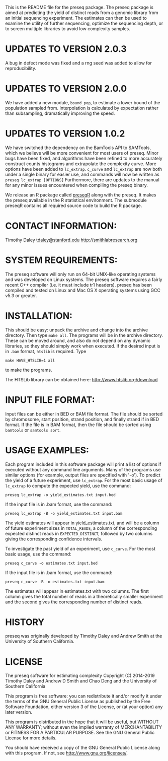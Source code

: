 This is the README file for the preseq package.  The preseq package is
aimed at predicting the yield of distinct reads from a genomic library
from an initial sequencing experiment. The estimates can then be used
to examine the utility of further sequencing, optimize the sequencing
depth, or to screen multiple libraries to avoid low complexity
samples.

UPDATES TO VERSION 2.0.3
========================================================================
A bug in defect mode was fixed and a rng seed was added to allow for
reproducibility.

UPDATES TO VERSION 2.0.0
========================================================================
We have added a new module, `bound_pop`, to estimate a lower bound of
the population sampled from.  Interpolation is calculated by
expectation rather than subsampling, dramatically improving the speed.

UPDATES TO VERSION 1.0.2
========================================================================
We have switched the dependency on the BamTools API to SAMTools, which
we believe will be more convenient for most users of preseq. Minor
bugs have been fixed, and algorithms have been refined to more
accurately construct counts histograms and extrapolate the complexity
curve. More options have been added to `lc_extrap`. `c_curve` and
`lc_extrap` are now both under a single binary for easier use, and
commands will now be written as `preseq lc_extrap [OPTIONS]`
Furthermore, there are updates to the manual for any minor issues
encountered when compiling the preseq binary.

We release an R package called
[preseqR](http://cran.r-project.org/web/packages/preseqR/index.html)
along with the preseq. It makes the preseq available in the R statistical
environment. The submodule preseqR contains all required source code
to build the R package.

CONTACT INFORMATION:
========================================================================
Timothy Daley
tdaley@stanford.edu
http://smithlabresearch.org

SYSTEM REQUIREMENTS:
========================================================================
The preseq software will only run on 64-bit UNIX-like operating
systems and was developed on Linux systems. The preseq software
requires a fairly recent C++ compiler (i.e. it must include tr1
headers). preseq has been compiled and tested on Linux and Mac
OS X operating systems using GCC v5.3 or greater.

INSTALLATION:
========================================================================
This should be easy: unpack the archive and change into the archive
directory. Then type `make all`. The programs will be in the archive
directory. These can be moved around, and also do not depend on any
dynamic libraries, so they should simply work when executed. If the
desired input is in `.bam` format, `htslib` is required. Type
```
make HAVE_HTSLIB=1 all
```
to make the programs.

The HTSLib library can be obtained here: http://www.htslib.org/download


INPUT FILE FORMAT:
========================================================================
Input files can be either in BED or BAM file format.  The file should
be sorted by chromosome, start position, strand position, and finally
strand if in BED format. If the file is in BAM format, then the file
should be sorted using `bamtools` or `samtools sort`.

USAGE EXAMPLES:
========================================================================
Each program included in this software package will print a list of
options if executed without any command line arguments. Many of the
programs use similar options (for example, output files are specified
with '-o'). To predict the yield of a future experiment, use `lc_extrap`.
For the most basic usage of `lc_extrap` to compute the expected yield,
use the command:
```
preseq lc_extrap -o yield_estimates.txt input.bed
```
If the input file is in .bam format, use the command:
```
preseq lc_extrap -B -o yield_estimates.txt input.bam
```
The yield estimates will appear in yield_estimates.txt, and will be a
column of future experiment sizes in `TOTAL_READS`, a column of the
corresponding expected distinct reads in `EXPECTED_DISTINCT`, followed
by two columns giving the corresponding confidence intervals.

To investigate the past yield of an experiment, use `c_curve`.  For the
most basic usage, use the command:
```
preseq c_curve -o estimates.txt input.bed
```
If the input file is in .bam format, use the command:
```
preseq c_curve -B -o estimates.txt input.bam
```
The estimates will appear in estimates.txt with two columns.  The
first column gives the total number of reads in a theoretically
smaller experiment and the second gives the corresponding number of
distinct reads.

HISTORY
========================================================================
preseq was originally developed by Timothy Daley and Andrew Smith
at the University of Southern California.

LICENSE
========================================================================
The preseq software for estimating complexity
Copyright (C) 2014-2019 Timothy Daley and Andrew D Smith and Chao Deng and
the University of Southern California

This program is free software: you can redistribute it and/or modify
it under the terms of the GNU General Public License as published by
the Free Software Foundation, either version 3 of the License, or (at
your option) any later version.

This program is distributed in the hope that it will be useful,
but WITHOUT ANY WARRANTY; without even the implied warranty of
MERCHANTABILITY or FITNESS FOR A PARTICULAR PURPOSE.  See the
GNU General Public License for more details.

You should have received a copy of the GNU General Public License
along with this program.  If not, see <http://www.gnu.org/licenses/>.
